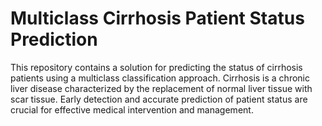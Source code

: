 # Multiclass Cirrhosis Patient Status Prediction
This repository contains a solution for predicting the status of cirrhosis patients using a multiclass classification approach. Cirrhosis is a chronic liver disease characterized by the replacement of normal liver tissue with scar tissue. Early detection and accurate prediction of patient status are crucial for effective medical intervention and management.
